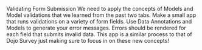 Validating Form Submission
We need to apply the concepts of Models and Model validations that we learned from the past two tabs. Make a small app that runs validations on a variety of form fields. Use Data Annotations and Models to generate your error messages. Errors should be rendered for each field that submits invalid data. This app is a similar process to that of Dojo Survey just making sure to focus in on these new concepts!
